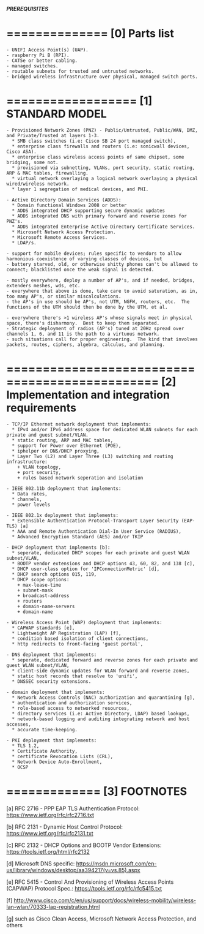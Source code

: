 ***PREREQUISITES***

==============
[0] Parts list
==============

    - UNIFI Access Point(s) (UAP).
    - raspberry Pi B (RPI).
    - CAT5e or better cabling.
    - managed switches.
    - routable subnets for trusted and untrusted networks.
    - bridged wireless infrastructure over physical, managed switch ports.


==================
[1] STANDARD MODEL
==================

    - Provisioned Network Zones (PNZ) - Public/Untrusted, Public/WAN, DMZ, and Private/Trusted at layers 1-3.
      * SMB class switches (i.e: Cisco SB 24 port managed switch),
      * enterprise class firewalls and routers (i.e: sonicwall devices, Cisco ASA).
      * enterprise class wireless access points of same chipset, some bridging, some not.
      * provisioned via subnetting, VLANs, port security, static routing, ARP & MAC tables, firewalling.
      * virtual network overlaying a logical network overlaying a physical wired/wireless network.
      * layer 1 segregation of medical devices, and PHI.

    - Active Directory Domain Services (ADDS):
      * Domain functional Windows 2008 or better
      * ADDS integrated DHCP supporting secure dynamic updates
      * ADDS integrated DNS with primary forward and reverse zones for PNZ's.
      * ADDS integrated Enterprise Active Directory Certificate Services.
      * Microsoft Network Access Protection.
      * Microsoft Remote Access Services.
      * LDAP/s.

    - support for mobile devices; rules specific to vendors to allow harmonious coexistence of varying classes of devices, but
    - battery starved, old, or otherwise shitty phones can't be allowed to connect; blacklisted once the weak signal is detected.

    - mostly everywhere, deploy a number of AP's, and if needed, bridges, extenders meshes, wds, etc.
    - everywhere that above is done, take care to avoid saturation, as in, too many AP's, or similar miscalculations.
    - the AP's in use should be AP's, not UTM, NGFW, routers, etc.  The functions of the UTM should then be done by the UTM, et al.

    - everywhere there's >1 wireless AP's whose signals meet in physical space, there's disharmony.  Best to keep them separated.
    - Strategic deployment of radios (AP's) tuned at 20Hz spread over channels 1, 6, and 11 is the path to a virtuous network.
    - such situations call for proper engineering.  The kind that involves packets, routes, ciphers, algebra, calculus, and planning.
 
===============================================
[2] Implementation and integration requirements
===============================================

    - TCP/IP Ethernet network deployment that implements:
      * IPv4 and/or IPv6 address space for dedicated WLAN subnets for each private and guest subnet/VLAN.  
      * static routing, ARP and MAC tables,
      * support for Power over Ethernet (POE),
      * iphelper or DNS/DHCP proxying,
      * Layer Two (L2) and Layer Three (L3) switching and routing infrastructure:
        + VLAN topology,
        + port security,
        + rules based network seperation and isolation

    - IEEE 802.11b deployment that implements:
      * Data rates,
      * channels,
      * power levels

    - IEEE 802.1x deployment that implements:
      * Extensible Authentication Protocol-Transport Layer Security (EAP-TLS) [a]
      * AAA and Remote Authentication Dial-In User Service (RADIUS),
      * Advanced Encryption Standard (AES) and/or TKIP

    - DHCP deployment that implements [b]:
      * seperate, dedicated DHCP scopes for each private and guest WLAN subnet/VLAN,
      * BOOTP vendor extensions and DHCP options 43, 60, 82, and 138 [c],
      * DHCP user-class option for 'IPConnectionMetric' [d],
      * DHCP search options 015, 119,
      * DHCP scope options:
        + max-lease-time
        + subnet-mask
        + broadcast-address
        + routers
        + domain-name-servers
        + domain-name

    - Wireless Access Point (WAP) deployment that implements:
      * CAPWAP standards [e],
      * Lightweight AP Registration (LAP) [f],
      * condition based isolation of client connections,
      * http redirects to front-facing 'guest portal',

    - DNS deployment that implements:
      * seperate, dedicated forward and reverse zones for each private and guest WLAN subnet/VLAN,
      * client-side dynamic updates for WLAN forward and reverse zones,
      * static host records that resolve to 'unifi',
      * DNSSEC security extensions.

    - domain deployment that implements:
      * Network Access Controls (NAC) authorization and quarantining [g],
      * authentication and authorization services,
      * role-based access to networked resources,
      * directory services (i.e: Active Directory, LDAP) based lookups,
      * network-based logging and auditing integrating network and host accesses,
      * accurate time-keeping.

    - PKI deployment that implements:
      * TLS 1.2,
      * Certificate Authority,
      * certificate Revocation Lists (CRL),
      * Network Device Auto-Enrollment,
      * OCSP



=============
[3] FOOTNOTES
=============

[a] RFC 2716 - PPP EAP TLS Authentication Protocol: https://www.ietf.org/rfc/rfc2716.txt

[b] RFC 2131 - Dynamic Host Control Protocol: https://www.ietf.org/rfc/rfc2131.txt

[c] RFC 2132 - DHCP Options and BOOTP Vendor Extensions: https://tools.ietf.org/html/rfc2132

[d] Microsoft DNS specific: https://msdn.microsoft.com/en-us/library/windows/desktop/aa394217(v=vs.85).aspx

[e] RFC 5415 - Control And Provisioning of Wireless Access Points (CAPWAP) Protocol Spec.: https://tools.ietf.org/rfc/rfc5415.txt

[f] http://www.cisco.com/c/en/us/support/docs/wireless-mobility/wireless-lan-wlan/70333-lap-registration.html

[g] such as Cisco Clean Access, Microsoft Network Access Protection, and others

